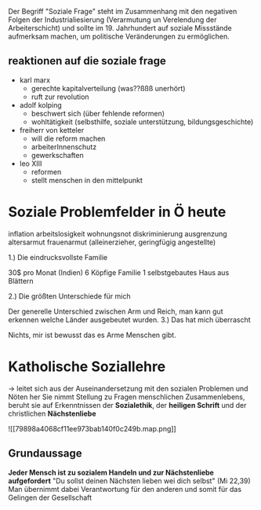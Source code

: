 Der Begriff "Soziale Frage" steht im Zusammenhang mit den negativen Folgen der Industrialiesierung (Verarmutung un Verelendung der Arbeiterschicht) und sollte im 19. Jahrhundert auf soziale Missstände aufmerksam machen, um politische Veränderungen zu ermöglichen.

## reaktionen auf die soziale frage
- karl marx
	- gerechte kapitalverteilung (was??ßßß unerhört)
	- ruft zur revolution
- adolf kolping
	- beschwert sich (über fehlende reformen)
	- wohltätigkeit (selbsthilfe, soziale unterstützung, bildungsgeschichte)
- freiherr von ketteler
	- will die reform machen
	- arbeiterInnenschutz
	- gewerkschaften
- leo XIII
	- reformen
	- stellt menschen in den mittelpunkt

# Soziale Problemfelder in Ö heute

inflation
arbeitslosigkeit
wohnungsnot
diskriminierung
ausgrenzung
altersarmut
frauenarmut (alleinerzieher, geringfügig angestellte)



1.) Die eindrucksvollste Familie

30$ pro Monat (Indien)
6 Köpfige Familie
1 selbstgebautes Haus aus Blättern
	 
2.) Die größten Unterschiede für mich

Der generelle Unterschied zwischen Arm und Reich, man kann gut erkennen welche Länder ausgebeutet wurden.
3.) Das hat mich überrascht

Nichts, mir ist bewusst das es Arme Menschen gibt.

# Katholische Soziallehre
-> leitet sich aus der Auseinandersetzung mit den sozialen Problemen und Nöten her
Sie nimmt Stellung zu Fragen menschlichen Zusammenlebens, beruht sie auf Erkenntnissen der   **Sozialethik**, der **heiligen Schrift** und der christlichen **Nächstenliebe**

![[79898a4068cf11ee973bab140f0c249b.map.png]]

## Grundaussage
**Jeder Mensch ist zu sozialem Handeln und zur Nächstenliebe aufgefordert**
"Du sollst deinen Nächsten lieben wei dich selbst" (Mi 22,39)
Man übernimmt dabei Verantwortung für den anderen und somit für das Gelingen der Gesellschaft
